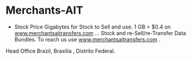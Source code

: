 # Merchants-AIT
- Stock Price Gigabytes for Stock to Sell and use.
1 GB = $0.4 on www.merchantsaitransfers.com ...
Stock and re-Sell/re-Transfer Data Bundles.
To reach us use www.merchantsaitransfers.com .

Head Office Brazil, Brasilia , Distrito Federal.
